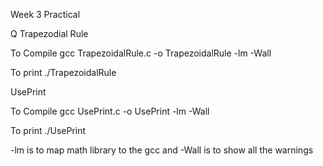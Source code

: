Week 3 Practical

Q Trapezodial Rule

To Compile
    gcc TrapezoidalRule.c -o TrapezoidalRule -lm -Wall

To print
    ./TrapezoidalRule

UsePrint

To Compile
    gcc UsePrint.c -o UsePrint -lm -Wall

To print
    ./UsePrint

-lm is to map math library to the gcc and -Wall is to show all the warnings
